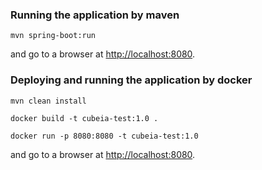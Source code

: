 ### Running the application by maven

`mvn spring-boot:run` 

and go to a browser at [http://localhost:8080](http://localhost:8080).

### Deploying and running the application by docker

`mvn clean install`

`docker build -t cubeia-test:1.0 .`

`docker run -p 8080:8080 -t cubeia-test:1.0`

and go to a browser at [http://localhost:8080](http://localhost:8080).